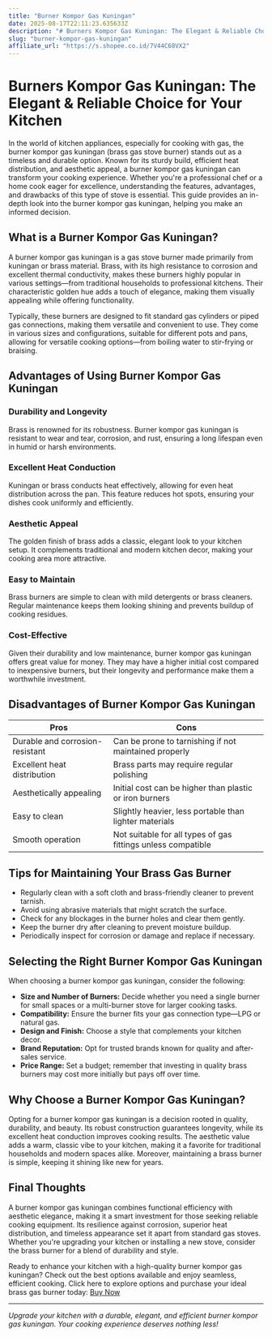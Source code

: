 ```yaml
---
title: "Burner Kompor Gas Kuningan"
date: 2025-08-17T22:11:23.635633Z
description: "# Burners Kompor Gas Kuningan: The Elegant & Reliable Choice for Your Kitchen..."
slug: "burner-kompor-gas-kuningan"
affiliate_url: "https://s.shopee.co.id/7V44C68VX2"
---
```

# Burners Kompor Gas Kuningan: The Elegant & Reliable Choice for Your Kitchen

In the world of kitchen appliances, especially for cooking with gas, the burner kompor gas kuningan (brass gas stove burner) stands out as a timeless and durable option. Known for its sturdy build, efficient heat distribution, and aesthetic appeal, a burner kompor gas kuningan can transform your cooking experience. Whether you're a professional chef or a home cook eager for excellence, understanding the features, advantages, and drawbacks of this type of stove is essential. This guide provides an in-depth look into the burner kompor gas kuningan, helping you make an informed decision.

## What is a Burner Kompor Gas Kuningan?

A burner kompor gas kuningan is a gas stove burner made primarily from kuningan or brass material. Brass, with its high resistance to corrosion and excellent thermal conductivity, makes these burners highly popular in various settings—from traditional households to professional kitchens. Their characteristic golden hue adds a touch of elegance, making them visually appealing while offering functionality.

Typically, these burners are designed to fit standard gas cylinders or piped gas connections, making them versatile and convenient to use. They come in various sizes and configurations, suitable for different pots and pans, allowing for versatile cooking options—from boiling water to stir-frying or braising.

## Advantages of Using Burner Kompor Gas Kuningan

### Durability and Longevity

Brass is renowned for its robustness. Burner kompor gas kuningan is resistant to wear and tear, corrosion, and rust, ensuring a long lifespan even in humid or harsh environments.

### Excellent Heat Conduction

Kuningan or brass conducts heat effectively, allowing for even heat distribution across the pan. This feature reduces hot spots, ensuring your dishes cook uniformly and efficiently.

### Aesthetic Appeal

The golden finish of brass adds a classic, elegant look to your kitchen setup. It complements traditional and modern kitchen decor, making your cooking area more attractive.

### Easy to Maintain

Brass burners are simple to clean with mild detergents or brass cleaners. Regular maintenance keeps them looking shining and prevents buildup of cooking residues.

### Cost-Effective

Given their durability and low maintenance, burner kompor gas kuningan offers great value for money. They may have a higher initial cost compared to inexpensive burners, but their longevity and performance make them a worthwhile investment.

## Disadvantages of Burner Kompor Gas Kuningan

| Pros | Cons |
| --- | --- |
| Durable and corrosion-resistant | Can be prone to tarnishing if not maintained properly |
| Excellent heat distribution | Brass parts may require regular polishing |
| Aesthetically appealing | Initial cost can be higher than plastic or iron burners |
| Easy to clean | Slightly heavier, less portable than lighter materials |
| Smooth operation | Not suitable for all types of gas fittings unless compatible |


## Tips for Maintaining Your Brass Gas Burner

- Regularly clean with a soft cloth and brass-friendly cleaner to prevent tarnish.
- Avoid using abrasive materials that might scratch the surface.
- Check for any blockages in the burner holes and clear them gently.
- Keep the burner dry after cleaning to prevent moisture buildup.
- Periodically inspect for corrosion or damage and replace if necessary.

## Selecting the Right Burner Kompor Gas Kuningan

When choosing a burner kompor gas kuningan, consider the following:

- **Size and Number of Burners:** Decide whether you need a single burner for small spaces or a multi-burner stove for larger cooking tasks.
- **Compatibility:** Ensure the burner fits your gas connection type—LPG or natural gas.
- **Design and Finish:** Choose a style that complements your kitchen decor.
- **Brand Reputation:** Opt for trusted brands known for quality and after-sales service.
- **Price Range:** Set a budget; remember that investing in quality brass burners may cost more initially but pays off over time.

## Why Choose a Burner Kompor Gas Kuningan?

Opting for a burner kompor gas kuningan is a decision rooted in quality, durability, and beauty. Its robust construction guarantees longevity, while its excellent heat conduction improves cooking results. The aesthetic value adds a warm, classic vibe to your kitchen, making it a favorite for traditional households and modern spaces alike. Moreover, maintaining a brass burner is simple, keeping it shining like new for years.

## Final Thoughts

A burner kompor gas kuningan combines functional efficiency with aesthetic elegance, making it a smart investment for those seeking reliable cooking equipment. Its resilience against corrosion, superior heat distribution, and timeless appearance set it apart from standard gas stoves. Whether you're upgrading your kitchen or installing a new stove, consider the brass burner for a blend of durability and style.

Ready to enhance your kitchen with a high-quality burner kompor gas kuningan? Check out the best options available and enjoy seamless, efficient cooking. Click here to explore options and purchase your ideal brass gas burner today: [Buy Now](https://s.shopee.co.id/7V44C68VX2)

---

*Upgrade your kitchen with a durable, elegant, and efficient burner kompor gas kuningan. Your cooking experience deserves nothing less!*